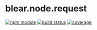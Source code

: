 # blear.node.request

[![npm module][npm-img]][npm-url]
[![build status][travis-img]][travis-url]
[![coverage][coveralls-img]][coveralls-url]

[travis-img]: https://img.shields.io/travis/blearjs/blear.node.request/master.svg?style=flat-square
[travis-url]: https://travis-ci.org/blearjs/blear.node.request

[npm-img]: https://img.shields.io/npm/v/blear.node.request.svg?style=flat-square
[npm-url]: https://www.npmjs.com/package/blear.node.request

[coveralls-img]: https://img.shields.io/coveralls/blearjs/blear.node.request/master.svg?style=flat-square
[coveralls-url]: https://coveralls.io/github/blearjs/blear.node.request?branch=master

